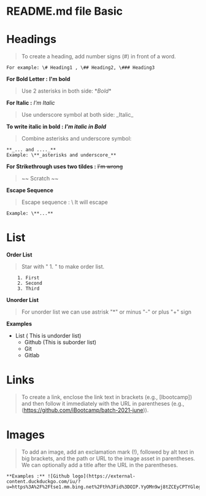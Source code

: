 # README.md file Basic

# Headings

> To create a heading, add number signs (#) in front of a word.

    For example: \# Heading1 , \## Heading2, \### Heading3

**For Bold Letter :** **I'm bold**

> Use 2 asterisks in both side: \**Bold**

**For Italic :** _I'm Italic_

> Use underscore symbol at both side: \_Italic_

**To write italic in bold :** **_I'm italic in Bold_**

> Combine asterisks and underscore symbol:

    **_... and ...._**
    Example: \**_asterisks and underscore_**

**For Strikethrough uses two tildes :** ~~I'm wrong~~

> \~~ Scratch ~~

**Escape Sequence**

> Escape sequence : \ It will escape

    Example: \**...**


# List

**Order List**

> Star with " 1. " to make order list.

        1. First
        2. Second
        3. Third

**Unorder List**

> For unorder list we can use astrisk "\*" or minus "-" or plus "+" sign


**Examples**

- List ( This is undorder list)
  - Github (This is suborder list)
  - Git
  - Gitlab
# Links

> To create a link, enclose the link text in brackets (e.g., [Ibootcamp]) and then follow it immediately with the URL in parentheses (e.g., (https://github.com/iBootcamp/batch-2021-june)).

# Images

> To add an image, add an exclamation mark (!), followed by alt text in big brackets, and the path or URL to the image asset in parentheses. We can optionally add a title after the URL in the parentheses.

    **Examples :** ![Github logo](https://external-content.duckduckgo.com/iu/?u=https%3A%2F%2Ftse1.mm.bing.net%2Fth%3Fid%3DOIP.YyOMn9wj8tZCEyCPTYGlegHaHa%26pid%3DApi&f=1)


